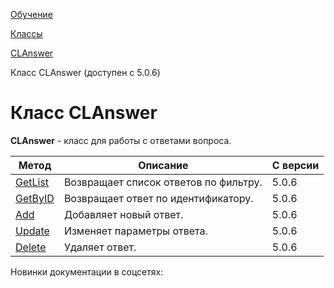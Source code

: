 [Обучение](/api_help/learning/index.php)

[Классы](/api_help/learning/classes/index.php)

[CLAnswer](/api_help/learning/classes/clanswer/index.php)

Класс CLAnswer (доступен с 5.0.6)

Класс CLAnswer
==============

**CLAnswer** - класс для работы с ответами вопроса.

| Метод | Описание | С версии |
| --- | --- | --- |
| [GetList](/api_help/learning/classes/clanswer/getlist.php) | Возвращает список ответов по фильтру. | 5.0.6 |
| [GetByID](/api_help/learning/classes/clanswer/getbyid.php) | Возвращает ответ по идентификатору. | 5.0.6 |
| [Add](/api_help/learning/classes/clanswer/add.php) | Добавляет новый ответ. | 5.0.6 |
| [Update](/api_help/learning/classes/clanswer/update.php) | Изменяет параметры ответа. | 5.0.6 |
| [Delete](/api_help/learning/classes/clanswer/delete.php) | Удаляет ответ. | 5.0.6 |

Новинки документации в соцсетях: